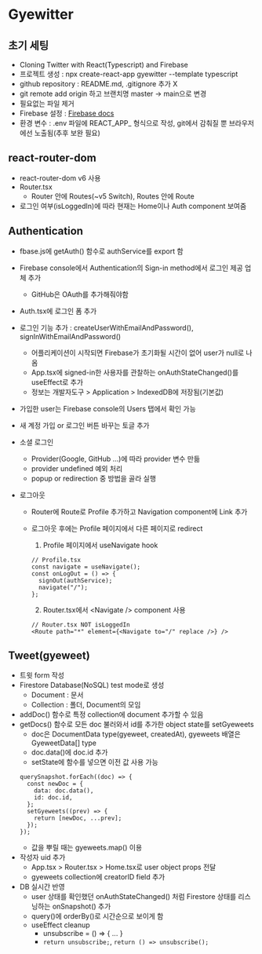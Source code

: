 # Gyewitter

## 초기 세팅

- Cloning Twitter with React(Typescript) and Firebase
- 프로젝트 생성 : npx create-react-app gyewitter --template typescript
- github repository : README.md, .gitignore 추가 X
- git remote add origin 하고 브랜치명 master -> main으로 변경
- 필요없는 파일 제거
- Firebase 설정 : [Firebase docs](https://firebase.google.com/docs/web/setup?hl=ko&authuser=0)
- 환경 변수 : .env 파일에 REACT_APP\_ 형식으로 작성, git에서 감춰질 뿐 브라우저에선 노출됨(추후 보완 필요)

## react-router-dom

- react-router-dom v6 사용
- Router.tsx
  - Router 안에 Routes(~v5 Switch), Routes 안에 Route
- 로그인 여부(isLoggedIn)에 따라 현재는 Home이나 Auth component 보여줌

## Authentication

- fbase.js에 getAuth() 함수로 authService를 export 함
- Firebase console에서 Authentication의 Sign-in method에서 로그인 제공 업체 추가
  - GitHub은 OAuth를 추가해줘야함
- Auth.tsx에 로그인 폼 추가
- 로그인 기능 추가 : createUserWithEmailAndPassword(), signInWithEmailAndPassword()
  - 어플리케이션이 시작되면 Firebase가 초기화될 시간이 없어 user가 null로 나옴
  - App.tsx에 signed-in한 사용자를 관찰하는 onAuthStateChanged()를 useEffect로 추가
  - 정보는 개발자도구 > Application > IndexedDB에 저장됨(기본값)
- 가입한 user는 Firebase console의 Users 탭에서 확인 가능
- 새 계정 가입 or 로그인 버튼 바꾸는 토글 추가
- 소셜 로그인
  - Provider(Google, GitHub ...)에 따라 provider 변수 만듦
  - provider undefined 예외 처리
  - popup or redirection 중 방법을 골라 실행
- 로그아웃

  - Router에 Route로 Profile 추가하고 Navigation component에 Link 추가
  - 로그아웃 후에는 Profile 페이지에서 다른 페이지로 redirect

    1. Profile 페이지에서 useNavigate hook

    ```
    // Profile.tsx
    const navigate = useNavigate();
    const onLogOut = () => {
      signOut(authService);
      navigate("/");
    };
    ```

    2. Router.tsx에서 \<Navigate /> component 사용

    ```
    // Router.tsx NOT isLoggedIn
    <Route path="*" element={<Navigate to="/" replace />} />
    ```

## Tweet(gyeweet)

- 트윗 form 작성
- Firestore Database(NoSQL) test mode로 생성
  - Document : 문서
  - Collection : 폴더, Document의 모임
- addDoc() 함수로 특정 collection에 document 추가할 수 있음
- getDocs() 함수로 모든 doc 불러와서 id를 추가한 object state를 setGyeweets
  - doc은 DocumentData type(gyeweet, createdAt), gyeweets 배열은 GyeweetData[] type
  - doc.data()에 doc.id 추가
  - setState에 함수를 넣으면 이전 값 사용 가능
  ```
  querySnapshot.forEach((doc) => {
    const newDoc = {
      data: doc.data(),
      id: doc.id,
    };
    setGyeweets((prev) => {
      return [newDoc, ...prev];
    });
  });
  ```
  - 값을 뿌릴 때는 gyeweets.map() 이용
- 작성자 uid 추가
  - App.tsx > Router.tsx > Home.tsx로 user object props 전달
  - gyeweets collection에 creatorID field 추가
- DB 실시간 반영
  - user 상태를 확인했던 onAuthStateChanged() 처럼 Firestore 상태를 리스닝하는 onSnapshot() 추가
  - query()에 orderBy()로 시간순으로 보이게 함
  - useEffect cleanup
    - unsubscribe = () => { ... }
    - `return unsubscribe;`, `return () => unsubscribe();`
